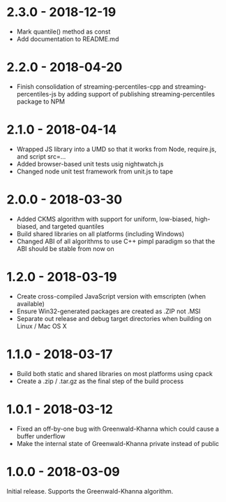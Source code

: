 # 2.3.0 - 2018-12-19
- Mark quantile() method as const
- Add documentation to README.md

# 2.2.0 - 2018-04-20
- Finish consolidation of streaming-percentiles-cpp and
  streaming-percentiles-js by adding support of publishing
  streaming-percentiles package to NPM

# 2.1.0 - 2018-04-14
- Wrapped JS library into a UMD so that it works from
  Node, require.js, and script src=...
- Added browser-based unit tests usig nightwatch.js
- Changed node unit test framework from unit.js to tape

# 2.0.0 - 2018-03-30
- Added CKMS algorithm with support for uniform, low-biased,
  high-biased, and targeted quantiles
- Build shared libraries on all platforms (including Windows)
- Changed ABI of all algorithms to use C++ pimpl paradigm so that
  the ABI should be stable from now on

# 1.2.0 - 2018-03-19
- Create cross-compiled JavaScript version with emscripten
  (when available)
- Ensure Win32-generated packages are created as .ZIP
  not .MSI
- Separate out release and debug target directories when
  building on Linux / Mac OS X

# 1.1.0 - 2018-03-17
- Build both static and shared libraries on most platforms
  using cpack
- Create a .zip / .tar.gz as the final step of the build
  process

# 1.0.1 - 2018-03-12
- Fixed an off-by-one bug with Greenwald-Khanna which could cause
  a buffer underflow
- Make the internal state of Greenwald-Khanna private instead of
  public

# 1.0.0 - 2018-03-09
Initial release.  Supports the Greenwald-Khanna algorithm.
